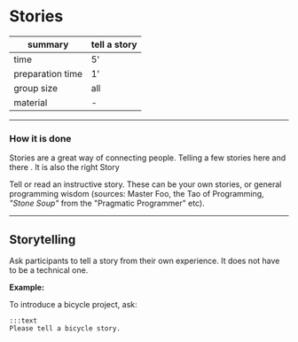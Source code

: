 
# Stories

| summary | tell a story |
|---------|--------------|
| time  | 5'    |
| preparation time  | 1'    |
| group size | all |
| material | - |

---

### How it is done

Stories are a great way of connecting people.
Telling a few stories here and there .
It is also the right 
 Story

Tell or read an instructive story. These can be your own stories, or general programming wisdom (sources: Master Foo, the Tao of Programming, *"Stone Soup"* from the "Pragmatic Programmer" etc).

----

## Storytelling

Ask participants to tell a story from their own experience.
It does not have to be a technical one.

**Example:**

To introduce a bicycle project, ask:

    :::text
    Please tell a bicycle story.